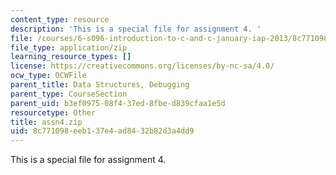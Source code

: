 ```yaml
---
content_type: resource
description: 'This is a special file for assignment 4. '
file: /courses/6-s096-introduction-to-c-and-c-january-iap-2013/8c771098eeb137e4ad8432b82d3a4dd9_assn4.zip
file_type: application/zip
learning_resource_types: []
license: https://creativecommons.org/licenses/by-nc-sa/4.0/
ocw_type: OCWFile
parent_title: Data Structures, Debugging
parent_type: CourseSection
parent_uid: b3ef0975-08f4-37ed-8fbe-d839cfaa1e5d
resourcetype: Other
title: assn4.zip
uid: 8c771098-eeb1-37e4-ad84-32b82d3a4dd9
---
```

This is a special file for assignment 4. 